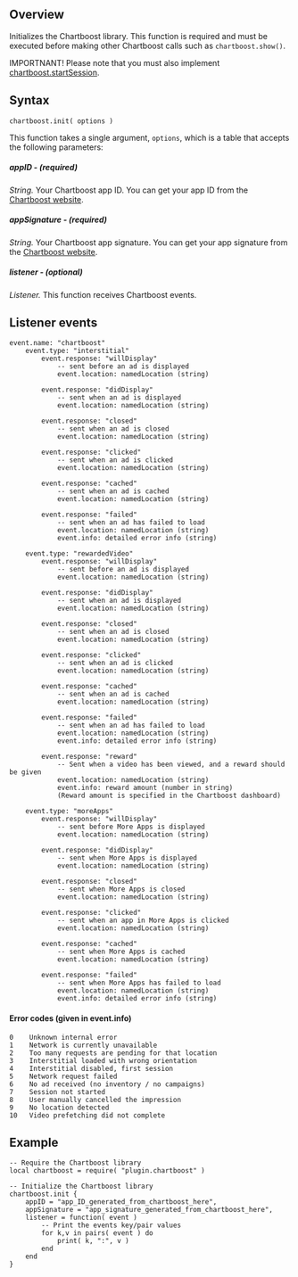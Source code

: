 ## Overview

Initializes the Chartboost library. This function is required and must be executed before making other Chartboost calls such as `chartboost.show()`.

IMPORTNANT! Please note that you must also implement [chartboost.startSession](https://github.com/swipeware/CoronaChartboostPlugin/tree/modernized/docs/startSession.markdown).

## Syntax

```
chartboost.init( options )
```

This function takes a single argument, `options`, which is a table that accepts the following parameters:

##### appID - (required)

*String.* Your Chartboost app ID. You can get your app ID from the [Chartboost website](https://www.chartboost.com).

##### appSignature - (required)

*String.* Your Chartboost app signature. You can get your app signature from the [Chartboost website](https://www.chartboost.com).

##### listener - (optional)

*Listener.* This function receives Chartboost events.

## Listener events


```
event.name: "chartboost"
    event.type: "interstitial"
        event.response: "willDisplay"
            -- sent before an ad is displayed
            event.location: namedLocation (string)
            
        event.response: "didDisplay"
            -- sent when an ad is displayed
            event.location: namedLocation (string)
            
        event.response: "closed"
            -- sent when an ad is closed
            event.location: namedLocation (string)
            
        event.response: "clicked"
            -- sent when an ad is clicked
            event.location: namedLocation (string)       
            
        event.response: "cached"
            -- sent when an ad is cached
            event.location: namedLocation (string)
            
        event.response: "failed"                    
            -- sent when an ad has failed to load
            event.location: namedLocation (string)
            event.info: detailed error info (string)

    event.type: "rewardedVideo"
        event.response: "willDisplay"            
            -- sent before an ad is displayed
            event.location: namedLocation (string)
            
        event.response: "didDisplay"
            -- sent when an ad is displayed
            event.location: namedLocation (string)
            
        event.response: "closed"
            -- sent when an ad is closed
            event.location: namedLocation (string)
            
        event.response: "clicked"
            -- sent when an ad is clicked
            event.location: namedLocation (string)
            
        event.response: "cached"
            -- sent when an ad is cached
            event.location: namedLocation (string)
            
        event.response: "failed"
            -- sent when an ad has failed to load
            event.location: namedLocation (string)
            event.info: detailed error info (string)
            
        event.response: "reward" 
            -- Sent when a video has been viewed, and a reward should be given
            event.location: namedLocation (string)
            event.info: reward amount (number in string)
            (Reward amount is specified in the Chartboost dashboard)

    event.type: "moreApps"
        event.response: "willDisplay"
            -- sent before More Apps is displayed
            event.location: namedLocation (string)
            
        event.response: "didDisplay"
            -- sent when More Apps is displayed
            event.location: namedLocation (string)
            
        event.response: "closed"
            -- sent when More Apps is closed
            event.location: namedLocation (string)
            
        event.response: "clicked"
            -- sent when an app in More Apps is clicked
            event.location: namedLocation (string)
            
        event.response: "cached"
            -- sent when More Apps is cached
            event.location: namedLocation (string)
            
        event.response: "failed"
            -- sent when More Apps has failed to load
            event.location: namedLocation (string)
            event.info: detailed error info (string)

```
  
#### Error codes (given in event.info)

```
0    Unknown internal error
1    Network is currently unavailable
2    Too many requests are pending for that location
3    Interstitial loaded with wrong orientation
4    Interstitial disabled, first session
5    Network request failed
6    No ad received (no inventory / no campaigns)
7    Session not started
8    User manually cancelled the impression
9    No location detected
10   Video prefetching did not complete

```
  
## Example

```
-- Require the Chartboost library
local chartboost = require( "plugin.chartboost" )

-- Initialize the Chartboost library
chartboost.init {
    appID = "app_ID_generated_from_chartboost_here",
    appSignature = "app_signature_generated_from_chartboost_here",  
    listener = function( event )
        -- Print the events key/pair values
        for k,v in pairs( event ) do
            print( k, ":", v )
        end
    end
}
```
